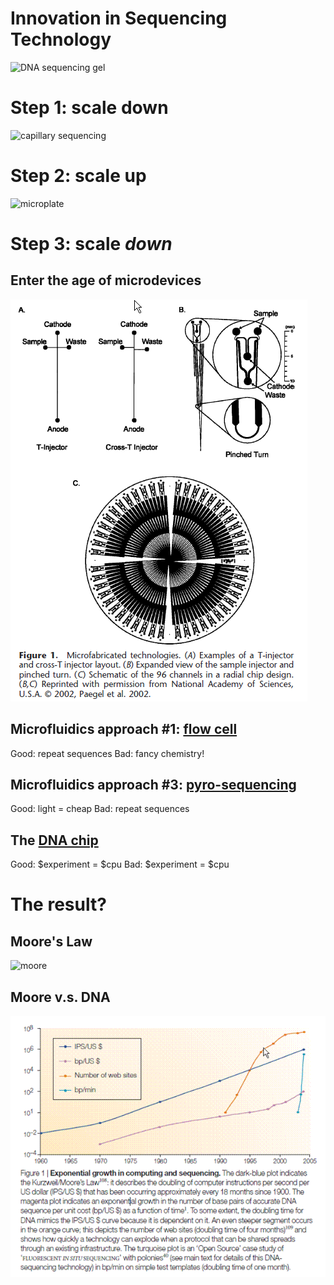 # Innovation in Sequencing Technology

![DNA sequencing gel](http://upload.wikimedia.org/wikipedia/commons/c/cb/Sequencing.jpg)

# Step 1: scale down

![capillary sequencing](http://upload.wikimedia.org/wikipedia/commons/f/fe/CE_Basic.jpg)

# Step 2: scale up

![microplate](http://upload.wikimedia.org/wikipedia/commons/thumb/5/5e/Microplates.jpg/300px-Microplates.jpg)

# Step 3: scale *down*

## Enter the age of microdevices

![microfabrication](img/microfab.png)

## Microfluidics approach #1:  [flow cell](http://www.illumina.com/technology/sequencing_technology.ilmn)

Good:  repeat sequences
Bad: fancy chemistry!

## Microfluidics approach #3:  [pyro-sequencing](http://www.youtube.com/watch?v=bFNjxKHP8Jc)

Good: light = cheap
Bad: repeat sequences

## The [DNA chip](http://www.youtube.com/watch?v=yVf2295JqUg)

Good: $experiment = $cpu
Bad:  $experiment = $cpu

# The result?

## Moore's Law

![moore](http://upload.wikimedia.org/wikipedia/commons/thumb/0/00/Transistor_Count_and_Moore%27s_Law_-_2011.svg/667px-Transistor_Count_and_Moore%27s_Law_-_2011.svg.png)

## Moore v.s. DNA

![moore's law](img/sequencemoore.gif)